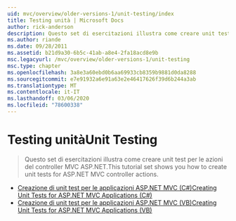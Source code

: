 ```yaml
---
uid: mvc/overview/older-versions-1/unit-testing/index
title: Testing unità | Microsoft Docs
author: rick-anderson
description: Questo set di esercitazioni illustra come creare unit test per le azioni del controller MVC ASP.NET.
ms.author: riande
ms.date: 09/28/2011
ms.assetid: b21d9a30-6b5c-41ab-a8e4-2fa18acd8e9b
msc.legacyurl: /mvc/overview/older-versions-1/unit-testing
msc.type: chapter
ms.openlocfilehash: 3a8e3a60ebd0b6aa69933cb8359b9881d0da8288
ms.sourcegitcommit: e7e91932a6e91a63e2e46417626f39d6b244a3ab
ms.translationtype: MT
ms.contentlocale: it-IT
ms.lasthandoff: 03/06/2020
ms.locfileid: "78600338"
---
```

# <a name="unit-testing"></a><span data-ttu-id="f58f8-103">Testing unità</span><span class="sxs-lookup"><span data-stu-id="f58f8-103">Unit Testing</span></span>

> <span data-ttu-id="f58f8-104">Questo set di esercitazioni illustra come creare unit test per le azioni del controller MVC ASP.NET.</span><span class="sxs-lookup"><span data-stu-id="f58f8-104">This tutorial set shows you how to create unit tests for ASP.NET MVC controller actions.</span></span>

- [<span data-ttu-id="f58f8-105">Creazione di unit test per le applicazioni ASP.NET MVC (C#)</span><span class="sxs-lookup"><span data-stu-id="f58f8-105">Creating Unit Tests for ASP.NET MVC Applications (C#)</span></span>](creating-unit-tests-for-asp-net-mvc-applications-cs.md)
- [<span data-ttu-id="f58f8-106">Creazione di unit test per le applicazioni ASP.NET MVC (VB)</span><span class="sxs-lookup"><span data-stu-id="f58f8-106">Creating Unit Tests for ASP.NET MVC Applications (VB)</span></span>](creating-unit-tests-for-asp-net-mvc-applications-vb.md)

